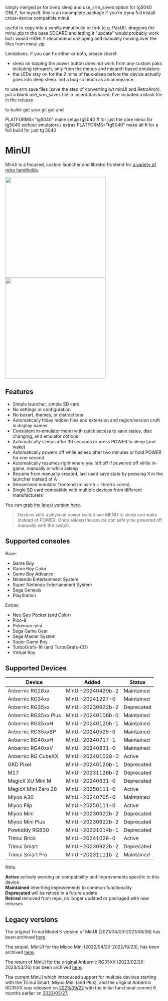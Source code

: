 simply merged pr for deep sleep and use_srm_saves option for tg5040 ONLY, for myself. this is an incomplete package if you're tryna full install cross-device compatible minui

useful to copy into a vanilla minui build or fork (e.g. PakUI). dragging the minui.zip to the base SDCARD and letting it "update" would probably work but i would HIGHLY recommend unzipping and manually moving over the files from minui.zip

Limitations. if you can fix either or both, please share!:
- sleep on tapping the power button does not work from any custom paks including retroarch, only from the menus and micarch based emulators
- the LEDs stay on for the 2 mins of faux-sleep before the device actually goes into deep sleep. not a bug so much as an annoyance.

to use srm save files (save the step of converting b/t minUI and RetroArch), put a blank use_srm_saves file in .userdata/shared. I've included a blank file in the release

to build: 
get your git got and 

PLATFORMS="tg5040" make setup tg5040    # for just the core minui for tg5040 without emulators / extras
PLATFORMS="tg5040" make all    # for a full build for just tg 5040

# MinUI

MinUI is a focused, custom launcher and libretro frontend for [a variety of retro handhelds](#supported-devices).

<img src="github/minui-main.png" width=320 /> <img src="github/minui-menu-gbc.png" width=320 /> 

## Features

- Simple launcher, simple SD card
- No settings or configuration
- No boxart, themes, or distractions
- Automatically hides hidden files
  and extension and region/version 
  cruft in display names
- Consistent in-emulator menu with
  quick access to save states, disc
  changing, and emulator options
- Automatically sleeps after 30 seconds 
  or press POWER to sleep (and wake)
- Automatically powers off while asleep
  after two minutes or hold POWER for
  one second
- Automatically resumes right where
  you left off if powered off while
  in-game, manually or while asleep
- Resume from manually created, last 
  used save state by pressing X in 
  the launcher instead of A
- Streamlined emulator frontend 
  (minarch + libretro cores)
- Single SD card compatible with
  multiple devices from different
  manufacturers

You can [grab the latest version here](https://github.com/shauninman/MinUI/releases).

> Devices with a physical power switch
> use MENU to sleep and wake instead of
> POWER. Once asleep the device can safely
> be powered off manually with the switch.

## Supported consoles

Base:

- Game Boy
- Game Boy Color
- Game Boy Advance
- Nintendo Entertainment System
- Super Nintendo Entertainment System
- Sega Genesis
- PlayStation

Extras:

- Neo Geo Pocket (and Color)
- Pico-8
- Pokémon mini
- Sega Game Gear
- Sega Master System
- Super Game Boy
- TurboGrafx-16 (and TurboGrafx-CD)
- Virtual Boy

## Supported Devices

| Device | Added | Status |
| -- | -- | -- |
| Anbernic RG28xx | MinUI-20240429b-2 | Maintained |
| Anbernic RG34xx | MinUI-20241227-0 | Maintained |
| Anbernic RG35xx | MinUI-20230922b-2 | Deprecated |
| Anbernic RG35xx Plus | MinUI-20240106b-0 | Maintained |
| Anbernic RG35xxH | MinUI-20240120b-1 | Maintained |
| Anbernic RG35xxSP | MinUI-20240525-0 | Maintained |
| Anbernic RG40xxH | MinUI-20240717-1 | Maintained |
| Anbernic RG40xxV | MinUI-20240831-0 | Maintained | 
| Anbernic RG CubeXX | MinUI-202401028-0 | Active | 
| GKD Pixel | MinUI-20240120b-1 | Deprecated |
| M17 | MinUI-20231126b-2 | Deprecated |
| MagicX XU Mini M | MinUI-20240831-0 | Deprecated | 
| MagicX Mini Zero 28 | MinUI-20250111-0 | Active |
| Miyoo A30 | MinUI-20240705-0 | Maintained |
| Miyoo Flip | MinUI-20250111-0 | Active |
| Miyoo Mini | MinUI-20230922b-2 | Deprecated |
| Miyoo Mini Plus | MinUI-20230922b-2 | Deprecated |
| Powkiddy RGB30 | MinUI-20231014b-1 | Deprecated |
| Trimui Brick | MinUI-20241028-0 | Active |
| Trimui Smart | MinUI-20230922b-2 | Deprecated |
| Trimui Smart Pro | MinUI-20231111b-2 | Maintained |

> [!NOTE]
> **Active** actively working on compatibility and improvements specific to this device  
> **Maintained** inheriting improvements to common functionality  
> **Deprecated** will be retired in a future update  
> **Retired** removed from repo, no longer updated or packaged with new releases  

## Legacy versions

The original Trimui Model S version of MinUI (2021/04/03-2021/08/06) has been archived [here](https://github.com/shauninman/MinUI-Legacy-Trimui-Model-S).

The sequel, MiniUI for the Miyoo Mini (2022/04/20-2022/10/23), has been archived [here](https://github.com/shauninman/MiniUI-Legacy-Miyoo-Mini).

The return of MinUI for the original Anbernic RG35XX (2023/02/26-2023/03/26) has been archived [here](https://github.com/shauninman/MinUI-Legacy-RG35XX).

The current MinUI which introduced support for multiple devices starting with the Trimui Smart, Miyoo Mini (and Plus), and the original Anbernic RG35XX was released on [2023/09/22][init-release] with the initial functional commit 6 months earlier on [2023/03/27][init-commit].

[init-release]:https://github.com/shauninman/MinUI/releases/tag/v20230922b-2
[init-commit]:https://github.com/shauninman/MinUI/commit/53e0296ea5a2794290fb5783765af6cee0063445#diff-b993e61ab6e66a19b67c88cfb98261aa9267d250de8bb56463662f67aae1a558
